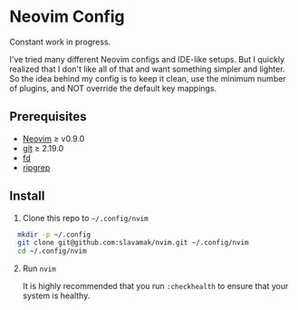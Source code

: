 # Neovim Config

Constant work in progress.

I've tried many different Neovim configs and IDE-like setups. But I quickly realized that I don't like all of that and want something simpler and lighter. So the idea behind my config is to keep it clean, use the minimum number of plugins, and NOT override the default key mappings.

## Prerequisites

* [Neovim](https://neovim.io/doc) ≥ v0.9.0
* [git](https://git-scm.com/) ≥ 2.19.0
* [fd](https://github.com/sharkdp/fd)
* [ripgrep](https://github.com/BurntSushi/ripgrep)

## Install

1. Clone this repo to `~/.config/nvim`

```bash
  mkdir -p ~/.config
  git clone git@github.com:slavamak/nvim.git ~/.config/nvim
  cd ~/.config/nvim
```

2. Run `nvim`

   It is highly recommended that you run `:checkhealth` to ensure that your system is healthy.
